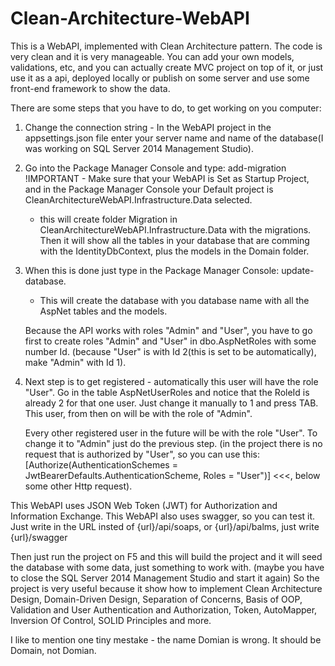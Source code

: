 # Clean-Architecture-WebAPI

This is a WebAPI, implemented with Clean Architecture pattern. The code is very clean and it is very manageable. 
You can add your own models, validations, etc, and you can actually create MVC project on top of it, or just 
use it as a api, deployed locally or publish on some server and use some front-end framework to show the data.

There are some steps that you have to do, to get working on you computer:

1.  Change the connection string - In the WebAPI project in the appsettings.json file enter your server name 
    and name of the database(I was working on SQL Server 2014 Management Studio).

2.  Go into the Package Manager Console and type: add-migration !IMPORTANT - Make sure that your WebAPI is Set as Startup Project, 
    and in the Package Manager Console your Default project is CleanArchitectureWebAPI.Infrastructure.Data selected.
    - this will create folder Migration in CleanArchitectureWebAPI.Infrastructure.Data with the migrations. 
      Then it will show all the tables in your database that are comming with the IdentityDbContext, plus the models in the Domain folder.
      
3.  When this is done just type in the Package Manager Console: update-database.
    - This will create the database with you database name with all the AspNet tables and the models.
    
    Because the API works with roles "Admin" and "User", you have to go first to create roles "Admin" and "User" in dbo.AspNetRoles 
    with some number Id. (because "User" is with Id 2(this is set to be automatically), make "Admin" with Id 1).
    
4.  Next step is to get registered - automatically this user will have the role "User". 
    Go in the table AspNetUserRoles and notice that the RoleId is already 2 for that one user. Just change it manually to 1 and press TAB. 
    This user, from then on will be with the role of "Admin". 
    
    Every other registered user in the future will be with the role "User". To change it to "Admin" just do the previous step. 
    (in the project there is no request that is authorized by "User", so you can use this:
      [Authorize(AuthenticationSchemes = JwtBearerDefaults.AuthenticationScheme, Roles = "User")] <<<, below some other Http request).

This WebAPI uses JSON Web Token (JWT) for Authorization and Information Exchange.
This WebAPI also uses swagger, so you can test it. Just write in the URL insted of {url}/api/soaps, or {url}/api/balms, just write {url}/swagger

Then just run the project on F5 and this will build the project and it will seed the database with some data, just something to work with. (maybe you have to close the SQL Server 2014 Management Studio and start it again)
So the project is very useful because it show how to implement Clean Architecture Design, Domain-Driven Design, Separation of Concerns, Basis of OOP, Validation and User Authentication and Authorization, Token, AutoMapper, Inversion Of Control, SOLID Principles and more.

I like to mention one tiny mestake - the name Domian is wrong. It should be Domain, not Domian.
